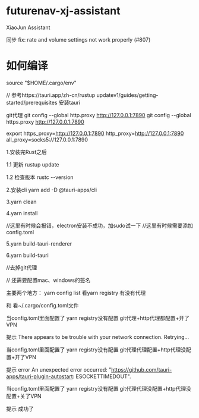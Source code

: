 # futurenav-xj-assistant
XiaoJun Assistant

同步
fix: rate and volume settings not work properly (#807)

# 如何编译

source "$HOME/.cargo/env"

// 参考https://tauri.app/zh-cn/rustup updatev1/guides/getting-started/prerequisites 安装tauri

git代理
git config --global http.proxy http://127.0.0.1:7890 
git config --global https.proxy http://127.0.0.1:7890

export https_proxy=http://127.0.0.1:7890 http_proxy=http://127.0.0.1:7890 all_proxy=socks5://127.0.0.1:7890

1.安装完Rust之后

1.1 更新
rustup update

1.2 检查版本
rustc --version

2.安装cli
yarn add -D @tauri-apps/cli

3.yarn clean

4.yarn install

//这里有时候会报错，electron安装不成功，加sudo试一下
//这里有时候需要添加config.toml

5.yarn build-tauri-renderer

6.yarn build-tauri


//去掉git代理

// 还需要配置mac、windows的签名


主要两个地方：
yarn config list
看yarn registry 有没有代理

和
看~/.cargo/config.toml文件


当config.toml里面配置了
yarn registry没有配置
git代理+http代理都配置+开了VPN

提示
There appears to be trouble with your network connection. Retrying...


当config.toml里面配置了
yarn registry没有配置
git代理代理配置+http代理没配置+开了VPN

提示
error An unexpected error occurred: "https://github.com/tauri-apps/tauri-plugin-autostart: ESOCKETTIMEDOUT".



当config.toml里面配置了
yarn registry没有配置
git代理代理没配置+http代理没配置+关了VPN

提示
成功了
